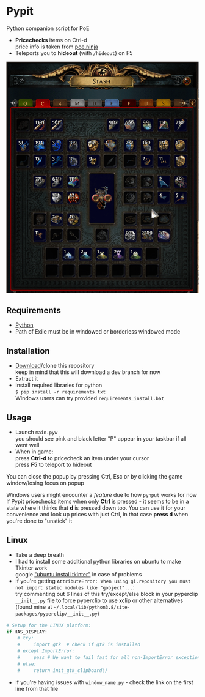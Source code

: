 # Pypit
Python companion script for PoE

- **Pricechecks** items on Ctrl-d  
price info is taken from [poe.ninja](https://poe.ninja/)
- Teleports you to **hideout** (with `/hideout`) on F5

![](resources/example.gif)

## Requirements
- [Python](https://www.python.org/downloads/)
- Path of Exile must be in windowed or borderless windowed mode

## Installation
- [Download](https://github.com/dotnest/Pypit/archive/dev.zip)/clone this repository  
keep in mind that this will download a dev branch for now
- Extract it
- Install required libraries for python  
`$ pip install -r requirements.txt`  
Windows users can try provided `requirements_install.bat`

## Usage
- Launch `main.pyw`  
you should see pink and black letter "P" appear in your taskbar if all went well
- When in game:  
press **Ctrl-d** to pricecheck an item under your cursor  
press **F5** to teleport to hideout

You can close the popup by pressing Ctrl, Esc or by clicking the game window/losing focus on popup

Windows users might encounter a *feature* due to how `pynput` works for now  
If Pypit pricechecks items when only **Ctrl** is pressed - it seems to be in a state where it thinks that **d** is pressed down too. You can use it for your convenience and look up prices with just Ctrl, in that case **press d** when you're done to "unstick" it  

## Linux

- Take a deep breath
- I had to install some additional python libraries on ubuntu to make Tkinter work  
google ["ubuntu install tkinter"](https://www.google.com/search?q=ubuntu+install+tkinter) in case of problems
- If you're getting `AttributeError: When using gi.repository you must not import static modules like "gobject"...`:  
try commenting out 6 lines of this try/except/else block in your pyperclip `__init__.py` file to force pyperclip to use xclip or other alternatives (found mine at `~/.local/lib/python3.8/site-packages/pyperclip/__init__.py`)  
```python
# Setup for the LINUX platform:
if HAS_DISPLAY:
    # try:
    #     import gtk  # check if gtk is installed
    # except ImportError:
    #     pass # We want to fail fast for all non-ImportError exceptions.
    # else:
    #     return init_gtk_clipboard()
```
- If you're having issues with `window_name.py` - check the link on the first line from that file